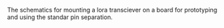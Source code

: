 The schematics for mounting a lora transciever on a board for prototyping and using the standar pin separation.